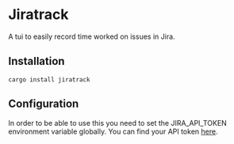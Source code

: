 # Jiratrack

A tui to easily record time worked on issues in Jira.

## Installation
`cargo install jiratrack`

## Configuration
In order to be able to use this you need to set the JIRA_API_TOKEN environment variable globally.
You can find your API token [here](https://id.atlassian.com/manage-profile/security/api-tokens).

